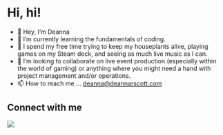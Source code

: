 # Hi, hi!
- 👋 Hey, I’m Deanna 
- 👀 I’m currently learning the fundamentals of coding.
- 🌱 I spend my free time trying to keep my houseplants alive, playing games on my Steam deck, and seeing as much live music as I can.
- 💞️ I’m looking to collaborate on live event production (especially within the world of gaming) or anything where you might need a hand with project management and/or operations.
- 📫 How to reach me ... deanna@deannarscott.com

<h2>Connect with me</h2>
<a href="www.linkedin.com/in/deannarscot.com"><img src="https://img.shields.io/badge/LinkedIn-0077B5?style=for-the-badge&logo=linkedin&logoColor=white"></a>

